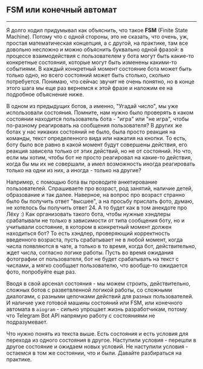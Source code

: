 ## FSM или конечный автомат
------------------------

Я долго ходил придумывал как объяснить, что такое **FSM** (Finite State Machine). Потому что с одной стороны, это не сказать, что очень, уж, простая математическая концепция, а с другой, на практике, там все довольно несложно и можно объяснить буквально одной фразой: в процессе взаимодействия с пользователем у бота могут быть какие-то конкретные состояния, которые могут быть изменены какими-то событиями. В каждый конкретный момент состояние бота может быть только одно, но всего состояний может быть столько, сколько потребуется. Понимаю, что сейчас звучит не очень понятно, но в конце этого шага мы еще раз вернемся к этой фразе и наложим ее на подробное объяснение ниже.

В одном из предыдущих ботов, а именно, "Угадай число", мы уже использовали состояния. Помните, нам нужно было проверять в каком состоянии находится пользователь бота - "игра" или "не игра", чтобы по-разному реагировать на сообщения пользователя? В других же ботах у нас никаких состояний не было, была просто реакция на команды, текст определенного вида или нажатия на кнопки. То есть, боту было все равно в какой момент будут совершены действия, его реакция зависела только от этих действий, но не от состояний. Но что, если мы хотим, чтобы бот не просто реагировал на какие-то действия, когда бы мы их не совершали, а имел возможность иногда реагировать только на одни из них, а иногда - только на другие?

Например, с помощью бота вы проводите анкетирование пользователей. Спрашиваете про возраст, род занятий, наличие детей, образование и так далее. Наверное, на вопрос про возраст странно было бы получить ответ "высшее", а на просьбу прислать фото, думаю, не хотелось бы получить ответ 24. А то будет как в том анекдоте про Лёху :) Как организовать такого бота, чтобы нужные хэндлеры срабатывали не только в зависимости от типа сообщения боту, но и учитывали состояние, в котором в конкретный момент должен находиться бот? То есть хэндлер, проверяющий корректность введенного возраста, пусть срабатывает не в любой момент, когда числа появляются в чате, а только в то время, когда бот, действительно, ждет числа, согласно логике работы. Пусть во время ожидания фотографии от пользователя, бот не будет срабатывать на текст с числами, а мягко сообщает пользователю, что вообще-то ожидается фото, попробуйте еще раз.

Вводя в свой арсенал состояния - мы можем строить, действительно, сложных ботов с разветвленной логикой работы, со сложными диалогами, с разными цепочками действий для разных пользователей. И наличие уже готовой машины состояний или FSM, или конечного автомата в `aiogram` - сильно упрощает жизнь разработчикам, потому что Telegram Bot API напрямую работу с состояниями не подразумевает.

Что нужно понять из текста выше. Есть состояния и есть условия для перехода из одного состояния в другое. Наступили условия - перешли в другое состояние и ожидаем новых условий. Не наступили условия - остаемся в том же состоянии, что и были. Давайте разбираться на практике.